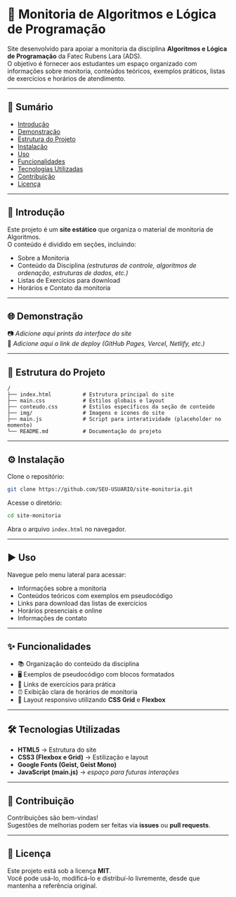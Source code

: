 # 📘 Monitoria de Algoritmos e Lógica de Programação

Site desenvolvido para apoiar a monitoria da disciplina **Algoritmos e Lógica de Programação** da Fatec Rubens Lara (ADS).  
O objetivo é fornecer aos estudantes um espaço organizado com informações sobre monitoria, conteúdos teóricos, exemplos práticos, listas de exercícios e horários de atendimento.

---

## 📑 Sumário
- [Introdução](#introducao)
- [Demonstração](#demonstracao)
- [Estrutura do Projeto](#estrutura-do-projeto)
- [Instalação](#instalacao)
- [Uso](#uso)
- [Funcionalidades](#funcionalidades)
- [Tecnologias Utilizadas](#tecnologias-utilizadas)
- [Contribuição](#contribuicao)
- [Licença](#licenca)

---

## 🧾 Introdução <a id="introducao"></a>

Este projeto é um **site estático** que organiza o material de monitoria de Algoritmos.  
O conteúdo é dividido em seções, incluindo:

- Sobre a Monitoria  
- Conteúdo da Disciplina *(estruturas de controle, algoritmos de ordenação, estruturas de dados, etc.)*  
- Listas de Exercícios para download  
- Horários e Contato da monitoria  

---

## 🌐 Demonstração <a id="demonstracao"></a>

📷 *Adicione aqui prints da interface do site*  
🔗 *Adicione aqui o link de deploy (GitHub Pages, Vercel, Netlify, etc.)*

---

## 📂 Estrutura do Projeto <a id="estrutura-do-projeto"></a>

```
/
├── index.html          # Estrutura principal do site
├── main.css            # Estilos globais e layout
├── conteudo.css        # Estilos específicos da seção de conteúdo
├── img/                # Imagens e ícones do site
├── main.js             # Script para interatividade (placeholder no momento)
└── README.md           # Documentação do projeto
```

---

## ⚙️ Instalação <a id="instalacao"></a>

Clone o repositório:

```bash
git clone https://github.com/SEU-USUARIO/site-monitoria.git
```

Acesse o diretório:

```bash
cd site-monitoria
```

Abra o arquivo `index.html` no navegador.

---

## ▶️ Uso <a id="uso"></a>

Navegue pelo menu lateral para acessar:

- Informações sobre a monitoria  
- Conteúdos teóricos com exemplos em pseudocódigo  
- Links para download das listas de exercícios  
- Horários presenciais e online  
- Informações de contato  

---

## ✨ Funcionalidades <a id="funcionalidades"></a>

- 📚 Organização do conteúdo da disciplina  
- 🖥️ Exemplos de pseudocódigo com blocos formatados  
- 📂 Links de exercícios para prática  
- ⏰ Exibição clara de horários de monitoria  
- 📱 Layout responsivo utilizando **CSS Grid** e **Flexbox**  

---

## 🛠️ Tecnologias Utilizadas <a id="tecnologias-utilizadas"></a>

- **HTML5** → Estrutura do site  
- **CSS3 (Flexbox e Grid)** → Estilização e layout  
- **Google Fonts (Geist, Geist Mono)**  
- **JavaScript (main.js)** → *espaço para futuras interações*  

---

## 🤝 Contribuição <a id="contribuicao"></a>

Contribuições são bem-vindas!  
Sugestões de melhorias podem ser feitas via **issues** ou **pull requests**.

---

## 📜 Licença <a id="licenca"></a>

Este projeto está sob a licença **MIT**.  
Você pode usá-lo, modificá-lo e distribuí-lo livremente, desde que mantenha a referência original.
